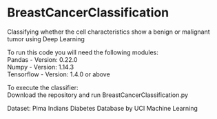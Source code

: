 # BreastCancerClassification
Classifying whether the cell characteristics show a benign or malignant tumor using Deep Learning <br>

To run this code you will need the following modules: <br>
  Pandas - Version: 0.22.0 <br>
  Numpy - Version: 1.14.3 <br>
  Tensorflow - Version: 1.4.0 or above
 
To execute the classifier:<br>
  Download the repository and run BreastCancerClassification.py <br>
  
Dataset: Pima Indians Diabetes Database by UCI Machine Learning

